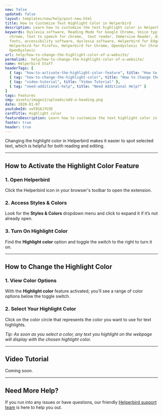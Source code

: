 ```yaml
---
new: false
updated: false
layout: templates/new/help/post-new.html
title: How to Customize Text Highlight Color in Helperbird
description: Learn how to customize the text highlight color in Helperbird. This guide shows you how to easily change the highlight color, making selected text easier to spot for better reading and editing.
keywords: Dyslexia software, Reading Mode for Google Chrome, Voice typing for
  chrome, Text to speech for chrome,  text reader, Immersive Reader, dyslexia
  fonts, accessibility software, dyslexia software, Helperbird for Edge,
  Helperbird for Firefox, Helperbird for Chrome, Opendyslexic for Chrome,
  OpenDyslexic
url: help/how-to-change-the-highlight-color-of-a-website/
permalink:  help/how-to-change-the-highlight-color-of-a-website/
name: Helperbird Staff
headerTags: [
  { tag: "how-to-activate-the-highlight-color-feature", title: "How to Activate the Highlight Color Feature" },
  { tag: "how-to-change-the-highlight-color", title: "How to Change the Highlight Color" },
  { tag: "video-tutorial", title: "Video Tutorial" },
  { tag: "need-additional-help", title: "Need Additional Help?" }
]
tags: Features
img: assets/images2/uploads/add-a-heading.png
date: 2020-01-07
youtubeId: vwT8SAJfU3E
cardTitle: Highlight color
featureDescription: Learn how to customize the text highlight color in Helperbird. This guide shows you how to easily change the highlight color, making selected text easier to spot for better reading and editing.
footer: true
header: true
---
```



Changing the highlight color in Helperbird makes it easier to spot selected text, which is helpful for both reading and editing.

---

## How to Activate the Highlight Color Feature

### 1. Open Helperbird

Click the Helperbird icon in your browser's toolbar to open the extension.

### 2. Access Styles & Colors

Look for the **Styles & Colors** dropdown menu and click to expand it if it’s not already open.

### 3. Turn On Highlight Color

Find the **Highlight color** option and toggle the switch to the right to turn it on.

---

## How to Change the Highlight Color

### 1. View Color Options

With the **Highlight color** feature activated, you’ll see a range of color options below the toggle switch.

### 2. Select Your Highlight Color

Click on the color circle that represents the color you want to use for text highlights.

*Tip: As soon as you select a color, any text you highlight on the webpage will display with the chosen highlight color.*

---

## Video Tutorial

Coming soon.

---

## Need More Help?

If you run into any issues or have questions, our friendly [Helperbird support team](/support/) is here to help you out.
